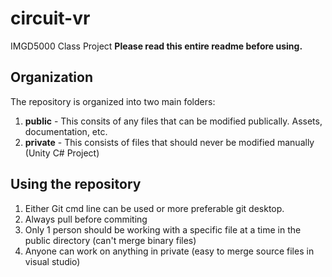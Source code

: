 # circuit-vr
IMGD5000 Class Project
**Please read this entire readme before using.**
## Organization
The repository is organized into two main folders:
1. **public** - This consits of any files that can be modified publically. Assets, documentation, etc.
2. **private** - This consists of files that should never be modified manually (Unity C# Project)
## Using the repository
1. Either Git cmd line can be used or more preferable git desktop.
2. Always pull before commiting
3. Only 1 person should be working with a specific file at a time in the public directory (can't merge binary files)
4. Anyone can work on anything in private (easy to merge source files in visual studio)
